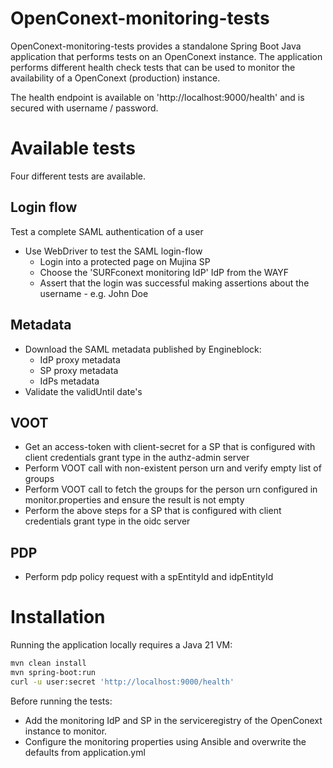 OpenConext-monitoring-tests
===========================

OpenConext-monitoring-tests provides a standalone Spring Boot Java application that performs tests on an OpenConext instance. 
The application performs different health check tests that can be used to monitor the availability of a OpenConext (production) instance. 

The health endpoint is available on 'http://localhost:9000/health' and is secured with username / password.

Available tests
===============
Four different tests are available.

Login flow
----------
Test a complete SAML authentication of a user

- Use WebDriver to test the SAML login-flow
  - Login into a protected page on Mujina SP
  - Choose the 'SURFconext monitoring IdP' IdP from the WAYF
  - Assert that the login was successful making assertions about the username - e.g. John Doe

Metadata
--------
- Download the SAML metadata published by Engineblock:
  - IdP proxy metadata
  - SP proxy metadata
  - IdPs metadata
- Validate the validUntil date's

VOOT
---
- Get an access-token with client-secret for a SP that is configured with client credentials grant type in the authz-admin server
- Perform VOOT call with non-existent person urn and verify empty list of groups
- Perform VOOT call to fetch the groups for the person urn configured in monitor.properties and ensure the result is not empty
- Perform the above steps for a SP that is configured with client credentials grant type in the oidc server

PDP
---
- Perform pdp policy request with a spEntityId and idpEntityId

Installation
============
Running the application locally requires a Java 21 VM:

```bash
mvn clean install
mvn spring-boot:run
curl -u user:secret 'http://localhost:9000/health'
```

Before running the tests:

* Add the monitoring IdP and SP in the serviceregistry of the OpenConext instance to monitor. 
* Configure the monitoring properties using Ansible and overwrite the defaults from application.yml


